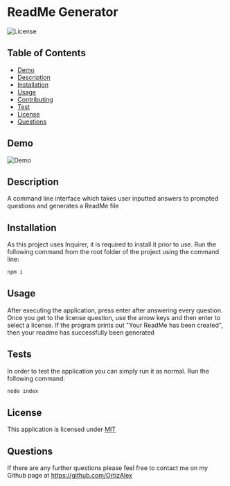 # ReadMe Generator
  ![License](https://img.shields.io/badge/License-MIT-yellow.svg)

  ## Table of Contents
  * [Demo](#Demo)
  * [Description](#Description)
  * [Installation](#Installation)
  * [Usage](#Usage)
  * [Contributing](#Contributing)
  * [Test](#Tests)
  * [License](#License)
  * [Questions](#Questions)

  ## Demo
  ![Demo](.\Demo.gif)  
  
  ## Description
  A command line interface which takes user inputted answers to prompted questions and generates a ReadMe file

  ## Installation
 As this project uses Inquirer, it is required to install it prior to use. Run the following command from the root folder of the project using the command line:
 ```bash
 npm i
 ```
  
  ## Usage
  After executing the application, press enter after answering every question. Once you get to the license question, use the arrow keys and then enter to select a license. If the program prints out "Your ReadMe has been created", then your readme has successfully been generated

  ## Tests
  In order to test the application you can simply run it as normal. Run the following command:
  ```bash
  node index
  ```

  ## License
  This application is licensed under [MIT](https://opensource.org/licenses/MIT)

  ## Questions
  If there are any further questions please feel free to contact me on my Github page at https://github.com/OrtizAlex